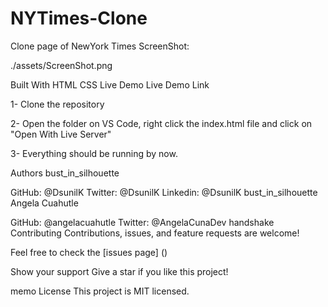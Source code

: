 # NYTimes-Clone
Clone page of NewYork Times 
ScreenShot:

./assets/ScreenShot.png

Built With
HTML
CSS
Live Demo
Live Demo Link

1- Clone the repository

2- Open the folder on VS Code, right click the index.html file and click on "Open With Live Server"

3- Everything should be running by now.

Authors
bust_in_silhouette 

GitHub: @DsunilK 
Twitter: @DsunilK
Linkedin: @DsunilK
bust_in_silhouette Angela Cuahutle

GitHub: @angelacuahutle
Twitter: @AngelaCunaDev
handshake Contributing
Contributions, issues, and feature requests are welcome!

Feel free to check the [issues page] ()

Show your support
Give a star if you like this project!

memo License
This project is MIT licensed.